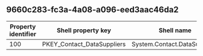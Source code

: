 ## 9660c283-fc3a-4a08-a096-eed3aac46da2

Property identifier | Shell property key | Shell name | Alias
--- | --- | --- | ---
100 | PKEY_Contact_DataSuppliers | System.Contact.DataSuppliers | 

